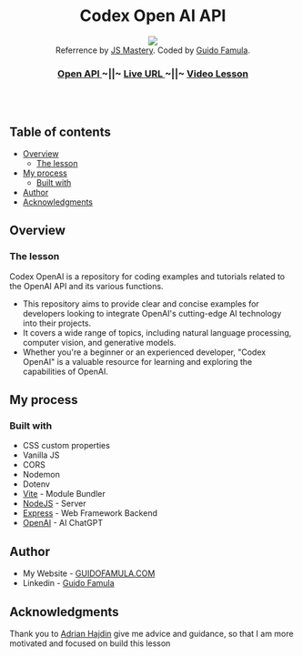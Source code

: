 <h1 align="center">Codex Open AI API</h1>
<div align='center'>
<img src="./client/assets/screenshots/dekstop-version.png" ></img>
</div>

<div align="center">
   Referrence by  <a href="https://www.youtube.com/@javascriptmastery" target="_blank">JS Mastery</a>. Coded by <a href="https://guidofamula.com">Guido Famula</a>.
</div>

<div align="center">
  <h3>
    <a href="https://beta.openai.com" target='_blank' color="white">
      Open API
    </a>
  <span> ~||~ </span>    <a target='_blank' href="https://advice-generator-api-six.vercel.app/">
      Live URL
    </a>
  <span> ~||~ </span>    <a target='_blank' href="https://youtu.be/2FeymQoKvrk">
      Video Lesson
    </a>
  </h3>
</div>

<br/>
<br/>

## Table of contents

- [Overview](#overview)
  - [The lesson](#the-lesson)
- [My process](#my-process)
  - [Built with](#built-with)
- [Author](#author)
- [Acknowledgments](#acknowledgments)

## Overview

### The lesson

Codex OpenAI is a repository for coding examples and tutorials related to the OpenAI API and its various functions.

- This repository aims to provide clear and concise examples for developers looking to integrate OpenAI's cutting-edge AI technology into their projects.
- It covers a wide range of topics, including natural language processing, computer vision, and generative models.
- Whether you're a beginner or an experienced developer, "Codex OpenAI" is a valuable resource for learning and exploring the capabilities of OpenAI.

## My process

### Built with

- CSS custom properties
- Vanilla JS
- CORS
- Nodemon
- Dotenv
- [Vite](https://vitejs.dev/) - Module Bundler
- [NodeJS](https://nodejs.org) - Server
- [Express](https://expressjs.com/) - Web Framework Backend
- [OpenAI](https://openai.com/) - AI ChatGPT

## Author

- My Website - [GUIDOFAMULA.COM](https://guidofamula.com)
- Linkedin - [Guido Famula](https://www.linkedin.com/in/guido-famula/)

## Acknowledgments

Thank you to [Adrian Hajdin](https://github.com/adrianhajdin) give me advice and guidance, so that I am more motivated and focused on build this lesson
